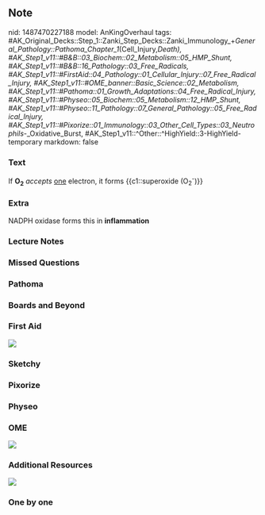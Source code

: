 ## Note
nid: 1487470227188
model: AnKingOverhaul
tags: #AK_Original_Decks::Step_1::Zanki_Step_Decks::Zanki_Immunology_+_General_Pathology::Pathoma_Chapter_1_(Cell_Injury,_Death), #AK_Step1_v11::#B&B::03_Biochem::02_Metabolism::05_HMP_Shunt, #AK_Step1_v11::#B&B::16_Pathology::03_Free_Radicals, #AK_Step1_v11::#FirstAid::04_Pathology::01_Cellular_Injury::07_Free_Radical_Injury, #AK_Step1_v11::#OME_banner::Basic_Science::02_Metabolism, #AK_Step1_v11::#Pathoma::01_Growth_Adaptations::04_Free_Radical_Injury, #AK_Step1_v11::#Physeo::05_Biochem::05_Metabolism::12_HMP_Shunt, #AK_Step1_v11::#Physeo::11_Pathology::07_General_Pathology::05_Free_Radical_Injury, #AK_Step1_v11::#Pixorize::01_Immunology::03_Other_Cell_Types::03_Neutrophils_-_Oxidative_Burst, #AK_Step1_v11::^Other::^HighYield::3-HighYield-temporary
markdown: false

### Text
<div>
  If <b>O<sub>2</sub></b> <i>accepts</i> <u>one</u> electron, it
  forms {{c1::superoxide (O<sub>2</sub><sup>-</sup>)}}
</div>

### Extra
NADPH oxidase forms this in <b>inflammation</b>

### Lecture Notes


### Missed Questions


### Pathoma


### Boards and Beyond


### First Aid
<img src="tmpkxdcJT.png">

### Sketchy


### Pixorize


### Physeo


### OME
<div class="ome-widget">
  <a href=
  "https://onlinemeded.org/spa/metabolism?ref=anki"><img src=
  "_OME_AnkiFlashcards_Topic_2.png"></a>
</div>

### Additional Resources
<img src="Screen%20Shot%202019-08-14%20at%2011.11.56%20AM.png">

### One by one

